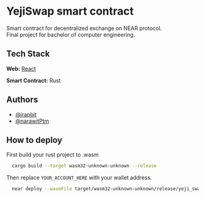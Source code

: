 
# YejiSwap smart contract

Smart contract for decentralized exchange on NEAR protocol.  
Final project for bachelor of computer engineering.
## Tech Stack

**Web:** [React](https://www.github.com/jrapbit)

**Smart Contract:** Rust


## Authors

- [@jrapbit](https://www.github.com/jrapbit)
- [@narawitPtm](https://www.github.com/narawitPtm)

## How to deploy

First build your rust project to .wasm

```bash
  cargo build --target wasm32-unknown-unknown --release
```
Then replace `YOUR_ACCOUNT_HERE` with your wallet address.

```bash
  near deploy --wasmFile target/wasm32-unknown-unknown/release/yeji_swap_contract.wasm --accountId YOUR_ACCOUNT_HERE
```
